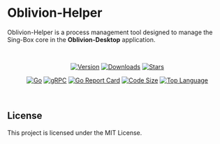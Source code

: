 # Oblivion-Helper

Oblivion-Helper is a process management tool designed to manage the Sing-Box core in the **Oblivion-Desktop** application.

<br>
<div align="center">

[![Version](https://img.shields.io/github/v/release/ShadowZagrosDev/oblivion-helper?label=Version&color=blue)](https://github.com/ShadowZagrosDev/oblivion-helper/releases/latest)
[![Downloads](https://img.shields.io/github/downloads/ShadowZagrosDev/oblivion-helper/total?label=Downloads&color=success)](https://github.com/ShadowZagrosDev/oblivion-helper/releases/latest)
[![Stars](https://img.shields.io/github/stars/ShadowZagrosDev/oblivion-helper?style=flat&label=Stars&color=ff69b4)](https://github.com/ShadowZagrosDev/oblivion-helper)

[![Go](https://img.shields.io/badge/Go-1.23.2-00ADD8.svg)](https://go.dev/)
[![gRPC](https://img.shields.io/badge/gRPC-Protocol-009688)](https://grpc.io/)
[![Go Report Card](https://goreportcard.com/badge/github.com/ShadowZagrosDev/oblivion-helper)](https://goreportcard.com/report/github.com/ShadowZagrosDev/oblivion-helper)
[![Code Size](https://img.shields.io/github/languages/code-size/ShadowZagrosDev/oblivion-helper?color=lightgrey)](https://github.com/ShadowZagrosDev/oblivion-helper)
[![Top Language](https://img.shields.io/github/languages/top/ShadowZagrosDev/oblivion-helper?color=yellowgreen)](https://github.com/ShadowZagrosDev/oblivion-helper)

</div>
<br>

## License

This project is licensed under the MIT License.

